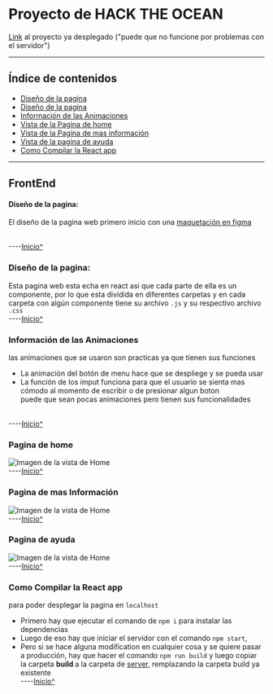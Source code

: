 
 <a name="inicio">

# Proyecto de HACK THE OCEAN

[Link](http://20.25.69.138:3000) al proyecto ya desplegado \("puede que no funcione por problemas con el servidor")
___

## Índice de contenidos
* [Diseño de la pagina](#p1)
* [Diseño de la pagina](#p2)
* [Información de las Animaciones](#p7)
* [ Vista de la Pagina de home](#p3)
* [Vista de la Pagina de mas información](#p4)
* [Vista de la pagina de ayuda](#p5)
* [Como Compilar la React app](#p6)

___

 ## FrontEnd 

 <a name="p1">

 #### Diseño de la pagina:
 El diseño de la pagina web primero inicio con una [maquetación en figma](https://www.figma.com/file/QCMdeMuRiVy8juv74V11ov/Untitled?node-id=80%3A73)

<br>----[Inicio^](#inicio)

 <a name="p2">

 ### Diseño de la pagina:
 Esta pagina web esta echa en react asi que cada parte de ella es un componente, por lo que esta dividida en diferentes carpetas y en cada carpeta con algún componente tiene su archivo `.js` y su respectivo archivo `.css`
<br>----[Inicio^](#inicio)

 
 <a name="p7">

 ### Información de las Animaciones
 las animaciones que se usaron son practicas ya que tienen sus funciones 
 * La animación del botón de menu hace que se despliege y se pueda usar
 * La función de los imput funciona para que el usuario se sienta mas cómodo al momento de escribir o de presionar algun boton <br>
 puede que sean pocas animaciones pero tienen sus funcionalidades 

<br>----[Inicio^](#inicio)


 <a name="p3">

 ### Pagina de home 

![Imagen de la vista de Home](https://github.com/JVespid/hakaton/blob/master/img/home.png)
<br>----[Inicio^](#inicio)

 <a name="p4">

 ### Pagina de mas Información 

![Imagen de la vista de Home](https://github.com/JVespid/hakaton/blob/master/img/info.png)
<br>----[Inicio^](#inicio)

 
 <a name="p5">

 ### Pagina de ayuda

![Imagen de la vista de Home](https://github.com/JVespid/hakaton/blob/master/img/ayuda.png)
<br>----[Inicio^](#inicio)


 <a name="p6">

 ### Como Compilar la React app
 para poder desplegar la pagina en `localhost` <br>
 * Primero hay que ejecutar el comando de `npm i` para instalar las dependencias
 * Luego de eso hay que iniciar el servidor con el comando `npm start`, 
 * Pero si se hace alguna modification en cualquier cosa y se quiere pasar a producción, hay que hacer el comando `npm run build` y luego copiar la carpeta <b> build </b> a la carpeta de [server](https://github.com/JVespid/hakaton/tree/master/server), remplazando la carpeta build ya existente
<br>----[Inicio^](#inicio)

